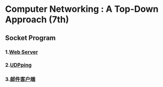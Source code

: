 # Computer Networking : A Top-Down Approach (7th)

## Socket Program

### 1.[Web Server](CH2/Programing)
### 2.[UDPping](CH2/Programing)
### 3.[邮件客户端](CH2/Programing)
